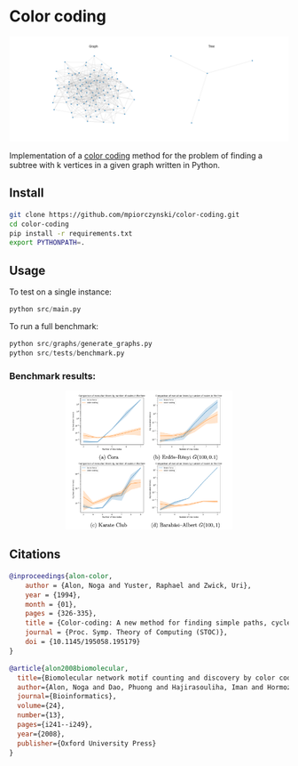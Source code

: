 # Color coding
<p align="center">
  <img src="./graph_tree.png"></img>
</p>

Implementation of a <a href="https://dl.acm.org/doi/pdf/10.1145/210332.210337">color coding</a> method for the problem of finding a subtree with k vertices in a given graph written in Python.

## Install

```bash
git clone https://github.com/mpiorczynski/color-coding.git
cd color-coding
pip install -r requirements.txt
export PYTHONPATH=.
```

## Usage
To test on a single instance:
```python
python src/main.py
```

To run a full benchmark: 
```python 
python src/graphs/generate_graphs.py
python src/tests/benchmark.py
```

### Benchmark results:
<p align="center">
  <img src="./results/benchmark_results.png" width="60%"/>
</p>

## Citations

```bibtex
@inproceedings{alon-color,
    author = {Alon, Noga and Yuster, Raphael and Zwick, Uri},
    year = {1994},
    month = {01},
    pages = {326-335},
    title = {Color-coding: A new method for finding simple paths, cycles and other small subgraphs within large graphs},
    journal = {Proc. Symp. Theory of Computing (STOC)},
    doi = {10.1145/195058.195179}
}
```

```bibtex
@article{alon2008biomolecular,
  title={Biomolecular network motif counting and discovery by color coding},
  author={Alon, Noga and Dao, Phuong and Hajirasouliha, Iman and Hormozdiari, Fereydoun and Sahinalp, S Cenk},
  journal={Bioinformatics},
  volume={24},
  number={13},
  pages={i241--i249},
  year={2008},
  publisher={Oxford University Press}
}
```

